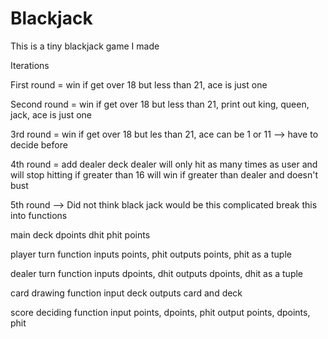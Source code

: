 # Blackjack
This is a tiny blackjack game I made 

Iterations

First round = win if get over 18 but less than 
21, ace is just one 

Second round = win if get over 18 but less than 21, print out 
king, queen, jack, ace is just one

3rd round = win if get over 18 but les than 21, 
ace can be 1 or 11 --> have to decide before 

4th round = add dealer deck 
dealer will only hit as many times as user
and will stop hitting if greater than 16
will win if greater than dealer 
and doesn't bust

5th round --> Did not think black jack would be this complicated
break this into functions

main 
deck 
dpoints
dhit 
phit 
points 

player turn function
inputs points, phit 
outputs points, phit as a tuple

dealer turn function
inputs dpoints, dhit
outputs dpoints, dhit as a tuple 

card drawing function 
input deck 
outputs card and deck 

score deciding function 
input points, dpoints, phit
output points, dpoints, phit

